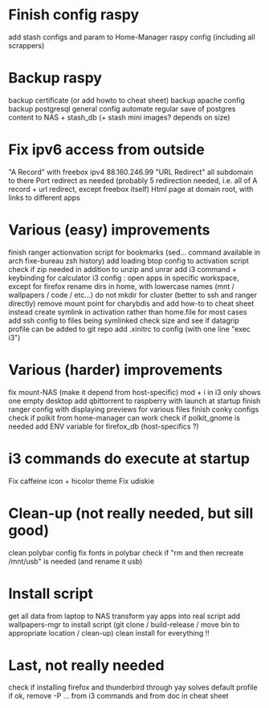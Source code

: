 # Finish config raspy
add stash configs and param to Home-Manager raspy config (including all scrappers)

# Backup raspy
backup certificate (or add howto to cheat sheet)
backup apache config
backup postgresql general config
automate regular save of postgres content to NAS + stash_db (+ stash mini images? depends on size)

# Fix ipv6 access from outside
"A Record" with freebox ipv4 88.160.246.99
"URL Redirect" all subdomain to there
Port redirect as needed (probably 5 redirection needed, i.e. all of A record + url redirect, except freebox itself)
Html page at domain root, with links to different apps

# Various (easy) improvements
finish ranger actionvation script for bookmarks (sed... command available in arch fixe-bureau zsh history)
add loading btop config to activation script
check if zip needed in addition to unzip and unrar
add i3 command + keybinding for calculator
i3 config : open apps in specific workspace, except for firefox
rename dirs in home, with lowercase names (mnt / wallpapers / code / etc...)
do not mkdir for cluster (better to ssh and ranger directly)
remove mount point for charybdis and add how-to to cheat sheet instead
create symlink in activation rather than home.file for most cases
add ssh config to files being symlinked
check size and see if datagrip profile can be added to git repo
add .xinitrc to config (with one line "exec i3")

# Various (harder) improvements
fix mount-NAS (make it depend from host-specific)
mod + i in i3 only shows one empty desktop
add qbittorrent to raspberry with launch at startup
finish ranger config with displaying previews for various files
finish conky configs
check if polkit from home-manager can work
check if polkit_gnome is needed
add ENV variable for firefox_db (host-specifics ?)

# i3 commands do execute at startup
Fix caffeine icon + hicolor theme
Fix udiskie

# Clean-up (not really needed, but sill good)
clean polybar config
fix fonts in polybar
check if "rm and then recreate /mnt/usb" is needed (and rename it usb)

# Install script
get all data from laptop to NAS
transform yay apps into real script
add wallpapers-mgr to install script (git clone / build-release / move bin to appropriate location / clean-up)
clean install for everything !!

# Last, not really needed
check if installing firefox and thunderbird through yay solves default profile
    if ok, remove -P ... from i3 commands and from doc in cheat sheet

